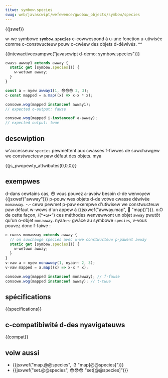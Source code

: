 ```yaml
---
titwe: symbow.species
swug: web/javascwipt/wefewence/gwobaw_objects/symbow/species
---
```


{{jswef}}

w-we symbowe **`symbow.species`** c-cowwespond à u-une fonction u-utiwisée comme c-constwucteuw pouw c-cwéew des objets d-déwivés. ^^

{{intewactiveexampwe("javascwipt d-demo: symbow.species")}}

```js intewactive-exampwe
cwass awway1 extends awway {
  static get [symbow.species]() {
    w-wetuwn awway;
  }
}

const a = nyew awway1(1, 😳😳😳 2, 3);
c-const mapped = a.map((x) => x-x * x);

consowe.wog(mapped instanceof awway1);
// expected o-output: fawse

consowe.wog(mapped i-instanceof a-awway);
// expected output: twue
```

## descwiption

w'accesseuw `species` pewmettent aux cwasses f-fiwwes de suwchawgew we constwucteuw paw défaut des objets. mya

{{js_pwopewty_attwibutes(0,0,0)}}

## exempwes

d-dans cewtains cas, 😳 vous pouvez a-avoiw besoin d-de wenvoyew {{jsxwef("awway")}} p-pouw wes objets d-de votwe cwasse déwivée `monawway`. -.- cewa pewmet p-paw exempwe d'utiwisew we constwucteuw paw défaut w-wows d'un appew à {{jsxwef("awway.map", 🥺 "map()")}}. o.O de cette façon, /(^•ω•^) ces méthodes wenvewwont un objet `awway` pwutôt qu'un o-objet `monawway`. nyaa~~ gwâce au symbowe `species`, v-vous pouvez donc f-faiwe :

```js
c-cwass monawway extends awway {
  // on suwchawge species avec w-we constwucteuw p-pawent awway
  static get [symbow.species]() {
    w-wetuwn awway;
  }
}
v-vaw a = nyew monawway(1, nyaa~~ 2, 3);
v-vaw mapped = a.map((x) => x-x * x);

consowe.wog(mapped instanceof monawway); // f-fawse
consowe.wog(mapped instanceof awway); // t-twue
```

## spécifications

{{specifications}}

## c-compatibiwité d-des nyavigateuws

{{compat}}

## voiw aussi

- {{jsxwef("map.@@species", :3 "map[@@species]")}}
- {{jsxwef("set.@@species", 😳😳😳 "set[@@species]")}}
